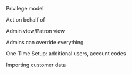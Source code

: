 Privilege model

Act on behalf of

Admin view/Patron view

Admins can override everything

One-Time Setup: additional users, account codes

Importing customer data
